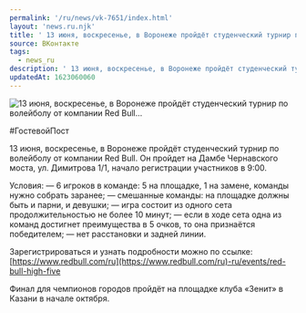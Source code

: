 ```yaml
---
permalink: '/ru/news/vk-7651/index.html'
layout: 'news.ru.njk'
title: ' 13 июня, воскресенье, в Воронеже пройдёт студенческий турнир по волейболу от компании Red Bull…'
source: ВКонтакте
tags:
  - news_ru
description: ' 13 июня, воскресенье, в Воронеже пройдёт студенческий турнир по волейболу от компании Red Bull…'
updatedAt: 1623060060
---
```

![ 13 июня, воскресенье, в Воронеже пройдёт студенческий турнир по волейболу от компании Red Bull…](https://sun9-41.userapi.com/sun9-72/impg/DEaxABYxqUDO_ceZWcCL6nlInlNEyAQcfJaxTQ/-ftDKc-xa7U.jpg?size=1280x853&quality=96&sign=6fea09fbc231a093c59f88dac4bfb584&c_uniq_tag=i1PPc1rOnDqqOrtrWrfR4xc_QyaAQVfZdIlgUaY7BfI&type=album)

#ГостевойПост

13 июня, воскресенье, в Воронеже пройдёт студенческий турнир по волейболу от компании Red Bull. Он пройдет на Дамбе Чернавского моста, ул. Димитрова 1/1, начало регистрации участников в 9:00.

Условия:
— 6 игроков в команде: 5 на площадке, 1 на замене, команды нужно собрать заранее;
— смешанные команды: на площадке должны быть и парни, и девушки;
— игра состоит из одного сета продолжительностью не более 10 минут;
— если в ходе сета одна из команд достигнет преимущества в 5 очков, то она признаётся победителем;
— нет расстановки и задней линии.

Зарегистрироваться и узнать подробности можно по ссылке: [https://www.redbull.com/ru](https://www.redbull.com/ru)-ru/events/red-bull-high-five

Финал для чемпионов городов пройдёт на площадке клуба «Зенит» в Казани в начале октября.
